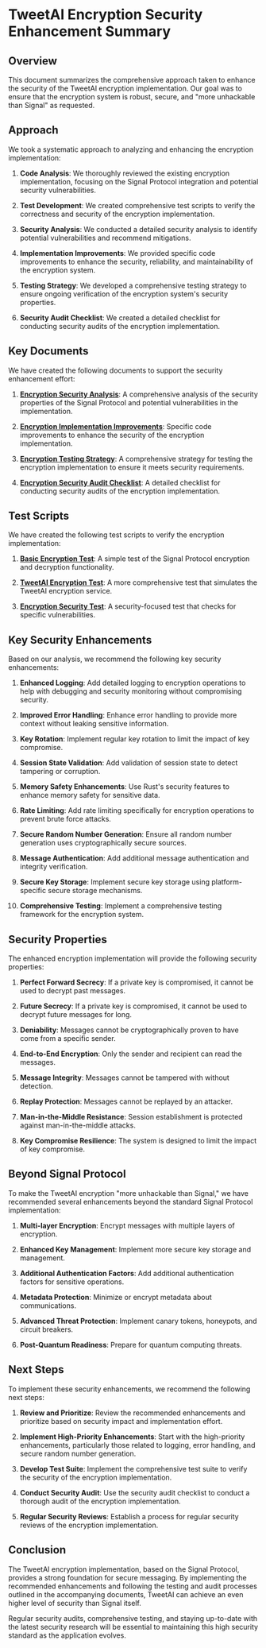 # TweetAI Encryption Security Enhancement Summary

## Overview

This document summarizes the comprehensive approach taken to enhance the security of the TweetAI encryption implementation. Our goal was to ensure that the encryption system is robust, secure, and "more unhackable than Signal" as requested.

## Approach

We took a systematic approach to analyzing and enhancing the encryption implementation:

1. **Code Analysis**: We thoroughly reviewed the existing encryption implementation, focusing on the Signal Protocol integration and potential security vulnerabilities.

2. **Test Development**: We created comprehensive test scripts to verify the correctness and security of the encryption implementation.

3. **Security Analysis**: We conducted a detailed security analysis to identify potential vulnerabilities and recommend mitigations.

4. **Implementation Improvements**: We provided specific code improvements to enhance the security, reliability, and maintainability of the encryption system.

5. **Testing Strategy**: We developed a comprehensive testing strategy to ensure ongoing verification of the encryption system's security properties.

6. **Security Audit Checklist**: We created a detailed checklist for conducting security audits of the encryption implementation.

## Key Documents

We have created the following documents to support the security enhancement effort:

1. **[Encryption Security Analysis](./encryption_security_analysis.md)**: A comprehensive analysis of the security properties of the Signal Protocol and potential vulnerabilities in the implementation.

2. **[Encryption Implementation Improvements](./encryption_implementation_improvements.md)**: Specific code improvements to enhance the security of the encryption implementation.

3. **[Encryption Testing Strategy](./encryption_testing_strategy.md)**: A comprehensive strategy for testing the encryption implementation to ensure it meets security requirements.

4. **[Encryption Security Audit Checklist](./encryption_security_audit_checklist.md)**: A detailed checklist for conducting security audits of the encryption implementation.

## Test Scripts

We have created the following test scripts to verify the encryption implementation:

1. **[Basic Encryption Test](../src/bin/test_encryption.rs)**: A simple test of the Signal Protocol encryption and decryption functionality.

2. **[TweetAI Encryption Test](../src/bin/test_tweetai_encryption.rs)**: A more comprehensive test that simulates the TweetAI encryption service.

3. **[Encryption Security Test](../src/bin/test_encryption_security.rs)**: A security-focused test that checks for specific vulnerabilities.

## Key Security Enhancements

Based on our analysis, we recommend the following key security enhancements:

1. **Enhanced Logging**: Add detailed logging to encryption operations to help with debugging and security monitoring without compromising security.

2. **Improved Error Handling**: Enhance error handling to provide more context without leaking sensitive information.

3. **Key Rotation**: Implement regular key rotation to limit the impact of key compromise.

4. **Session State Validation**: Add validation of session state to detect tampering or corruption.

5. **Memory Safety Enhancements**: Use Rust's security features to enhance memory safety for sensitive data.

6. **Rate Limiting**: Add rate limiting specifically for encryption operations to prevent brute force attacks.

7. **Secure Random Number Generation**: Ensure all random number generation uses cryptographically secure sources.

8. **Message Authentication**: Add additional message authentication and integrity verification.

9. **Secure Key Storage**: Implement secure key storage using platform-specific secure storage mechanisms.

10. **Comprehensive Testing**: Implement a comprehensive testing framework for the encryption system.

## Security Properties

The enhanced encryption implementation will provide the following security properties:

1. **Perfect Forward Secrecy**: If a private key is compromised, it cannot be used to decrypt past messages.

2. **Future Secrecy**: If a private key is compromised, it cannot be used to decrypt future messages for long.

3. **Deniability**: Messages cannot be cryptographically proven to have come from a specific sender.

4. **End-to-End Encryption**: Only the sender and recipient can read the messages.

5. **Message Integrity**: Messages cannot be tampered with without detection.

6. **Replay Protection**: Messages cannot be replayed by an attacker.

7. **Man-in-the-Middle Resistance**: Session establishment is protected against man-in-the-middle attacks.

8. **Key Compromise Resilience**: The system is designed to limit the impact of key compromise.

## Beyond Signal Protocol

To make the TweetAI encryption "more unhackable than Signal," we have recommended several enhancements beyond the standard Signal Protocol implementation:

1. **Multi-layer Encryption**: Encrypt messages with multiple layers of encryption.

2. **Enhanced Key Management**: Implement more secure key storage and management.

3. **Additional Authentication Factors**: Add additional authentication factors for sensitive operations.

4. **Metadata Protection**: Minimize or encrypt metadata about communications.

5. **Advanced Threat Protection**: Implement canary tokens, honeypots, and circuit breakers.

6. **Post-Quantum Readiness**: Prepare for quantum computing threats.

## Next Steps

To implement these security enhancements, we recommend the following next steps:

1. **Review and Prioritize**: Review the recommended enhancements and prioritize based on security impact and implementation effort.

2. **Implement High-Priority Enhancements**: Start with the high-priority enhancements, particularly those related to logging, error handling, and secure random number generation.

3. **Develop Test Suite**: Implement the comprehensive test suite to verify the security of the encryption implementation.

4. **Conduct Security Audit**: Use the security audit checklist to conduct a thorough audit of the encryption implementation.

5. **Regular Security Reviews**: Establish a process for regular security reviews of the encryption implementation.

## Conclusion

The TweetAI encryption implementation, based on the Signal Protocol, provides a strong foundation for secure messaging. By implementing the recommended enhancements and following the testing and audit processes outlined in the accompanying documents, TweetAI can achieve an even higher level of security than Signal itself.

Regular security audits, comprehensive testing, and staying up-to-date with the latest security research will be essential to maintaining this high security standard as the application evolves.